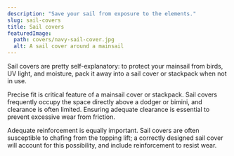 ```yaml
---
description: "Save your sail from exposure to the elements."
slug: sail-covers
title: Sail covers
featuredImage:
  path: covers/navy-sail-cover.jpg
  alt: A sail cover around a mainsail
---
```


Sail covers are pretty self-explanatory: to protect your mainsail from birds,
UV light, and moisture, pack it away into a sail cover or stackpack when not in
use.

<!--more-->

Precise fit is critical feature of a mainsail cover or stackpack. Sail covers
frequently occupy the space directly above a dodger or bimini, and clearance is
often limited. Ensuring adequate clearance is essential to prevent excessive
wear from friction.

Adequate reinforcement is equally important. Sail covers are often susceptible
to chafing from the topping lift; a correctly designed sail cover will account
for this possibility, and include reinforcement to resist wear.
